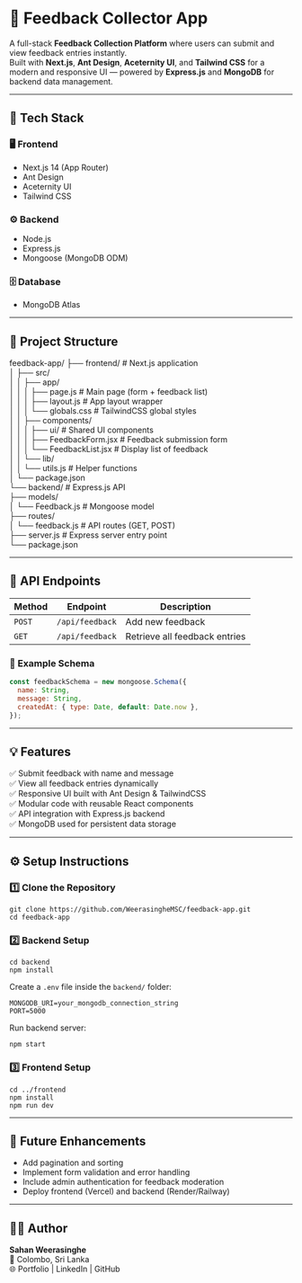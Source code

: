 # 📝 Feedback Collector App

A full-stack **Feedback Collection Platform** where users can submit and view feedback entries instantly.  
Built with **Next.js**, **Ant Design**, **Aceternity UI**, and **Tailwind CSS** for a modern and responsive UI — powered by **Express.js** and **MongoDB** for backend data management.

---

## 🚀 Tech Stack

### 🖥️ Frontend
- Next.js 14 (App Router)
- Ant Design
- Aceternity UI
- Tailwind CSS

### ⚙️ Backend
- Node.js
- Express.js
- Mongoose (MongoDB ODM)

### 🗄️ Database
- MongoDB Atlas

---

## 📁 Project Structure

feedback-app/
├── frontend/ # Next.js application  
│ ├── src/  
│ │ ├── app/  
│ │ │ ├── page.js # Main page (form + feedback list)  
│ │ │ ├── layout.js # App layout wrapper  
│ │ │ └── globals.css # TailwindCSS global styles  
│ │ ├── components/  
│ │ │ ├── ui/ # Shared UI components  
│ │ │ ├── FeedbackForm.jsx # Feedback submission form  
│ │ │ └── FeedbackList.jsx # Display list of feedback  
│ │ └── lib/  
│ │ └── utils.js # Helper functions  
│ └── package.json  
└── backend/ # Express.js API  
├── models/  
│ └── Feedback.js # Mongoose model  
├── routes/  
│ └── feedback.js # API routes (GET, POST)  
├── server.js # Express server entry point  
└── package.json  

---

## 🔗 API Endpoints

| Method | Endpoint | Description |
|--------|-----------|-------------|
| `POST` | `/api/feedback` | Add new feedback |
| `GET`  | `/api/feedback` | Retrieve all feedback entries |

### 🧩 Example Schema
```js
const feedbackSchema = new mongoose.Schema({
  name: String,
  message: String,
  createdAt: { type: Date, default: Date.now },
});
```
---

## 💡 Features

✅ Submit feedback with name and message  
✅ View all feedback entries dynamically  
✅ Responsive UI built with Ant Design & TailwindCSS  
✅ Modular code with reusable React components  
✅ API integration with Express.js backend  
✅ MongoDB used for persistent data storage  

---
## ⚙️ Setup Instructions  

### 1️⃣ Clone the Repository  
```
git clone https://github.com/WeerasingheMSC/feedback-app.git
cd feedback-app
```
### 2️⃣ Backend Setup  
```
cd backend
npm install
```

Create a ```.env``` file inside the ```backend/``` folder:  
```
MONGODB_URI=your_mongodb_connection_string
PORT=5000
```
Run backend server:  
```
npm start
```
### 3️⃣ Frontend Setup  
```
cd ../frontend
npm install
npm run dev
```
---
## 🧠 Future Enhancements  
- Add pagination and sorting  
- Implement form validation and error handling  
- Include admin authentication for feedback moderation  
- Deploy frontend (Vercel) and backend (Render/Railway)
  
---
## 👨‍💻 Author

**Sahan Weerasinghe**  
📍 Colombo, Sri Lanka  
🌐 Portfolio
 | LinkedIn
 | GitHub
